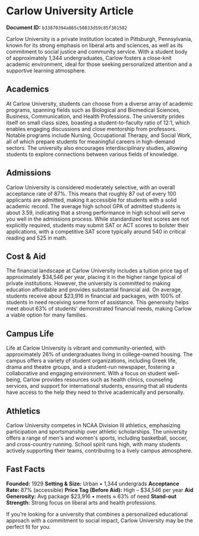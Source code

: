 # Carlow University Article

**Document ID:** `b33870394a865c50833d59c85f301582`

Carlow University is a private institution located in Pittsburgh, Pennsylvania, known for its strong emphasis on liberal arts and sciences, as well as its commitment to social justice and community service. With a student body of approximately 1,344 undergraduates, Carlow fosters a close-knit academic environment, ideal for those seeking personalized attention and a supportive learning atmosphere.

## Academics
At Carlow University, students can choose from a diverse array of academic programs, spanning fields such as Biological and Biomedical Sciences, Business, Communication, and Health Professions. The university prides itself on small class sizes, boasting a student-to-faculty ratio of 12:1, which enables engaging discussions and close mentorship from professors. Notable programs include Nursing, Occupational Therapy, and Social Work, all of which prepare students for meaningful careers in high-demand sectors. The university also encourages interdisciplinary studies, allowing students to explore connections between various fields of knowledge.

## Admissions
Carlow University is considered moderately selective, with an overall acceptance rate of 87%. This means that roughly 87 out of every 100 applicants are admitted, making it accessible for students with a solid academic record. The average high school GPA of admitted students is about 3.59, indicating that a strong performance in high school will serve you well in the admissions process. While standardized test scores are not explicitly required, students may submit SAT or ACT scores to bolster their applications, with a competitive SAT score typically around 540 in critical reading and 525 in math.

## Cost & Aid
The financial landscape at Carlow University includes a tuition price tag of approximately $34,546 per year, placing it in the higher range typical of private institutions. However, the university is committed to making education affordable and provides substantial financial aid. On average, students receive about $23,916 in financial aid packages, with 100% of students in need receiving some form of assistance. This generosity helps meet about 63% of students' demonstrated financial needs, making Carlow a viable option for many families.

## Campus Life
Life at Carlow University is vibrant and community-oriented, with approximately 26% of undergraduates living in college-owned housing. The campus offers a variety of student organizations, including Greek life, drama and theatre groups, and a student-run newspaper, fostering a collaborative and engaging environment. With a focus on student well-being, Carlow provides resources such as health clinics, counseling services, and support for international students, ensuring that all students have access to the help they need to thrive academically and personally.

## Athletics
Carlow University competes in NCAA Division III athletics, emphasizing participation and sportsmanship over athletic scholarships. The university offers a range of men's and women's sports, including basketball, soccer, and cross-country running. School spirit runs high, with many students actively supporting their teams, contributing to a lively campus atmosphere.

## Fast Facts
**Founded:** 1929
**Setting & Size:** Urban • 1,344 undergrads
**Acceptance Rate:** 87% (accessible)
**Price Tag (Before Aid):** High – $34,546 per year
**Aid Generosity:** Avg package $23,916 • meets ≈ 63% of need
**Stand-out Strength:** Strong focus on liberal arts and health professions.

If you're looking for a university that combines a personalized educational approach with a commitment to social impact, Carlow University may be the perfect fit for you.
